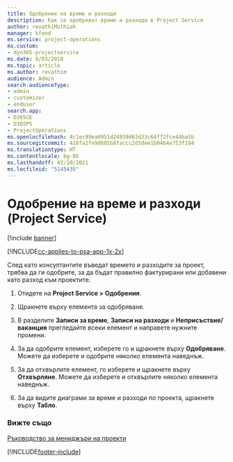 ```yaml
---
title: Одобрение на време и разходи
description: Как се одобряват време и разходи в Project Service
author: revathiMuthiah
manager: kfend
ms.service: project-operations
ms.custom:
- dyn365-projectservice
ms.date: 8/03/2018
ms.topic: article
ms.author: revathim
audience: Admin
search.audienceType:
- admin
- customizer
- enduser
search.app:
- D365CE
- D365PS
- ProjectOperations
ms.openlocfilehash: 4c1ec99ea0951d24939463d33c64f72fce44ba5b
ms.sourcegitcommit: 418fa1fe9d605b8faccc2d5dee1b04b4e753f194
ms.translationtype: HT
ms.contentlocale: bg-BG
ms.lasthandoff: 02/10/2021
ms.locfileid: "5145435"
---
```

# <a name="approve-time-and-expenses-project-service"></a>Одобрение на време и разходи (Project Service)

[!include [banner](../includes/psa-now-project-operations.md)]

[!INCLUDE[cc-applies-to-psa-app-1x-2x](../includes/cc-applies-to-psa-app-1x-2x.md)]

След като консултантите въведат времето и разходите за проект, трябва да ги одобрите, за да бъдат правилно фактурирани или добавени като разход към проектите.  
  
1.  Отидете на **Project Service > Одобрения**.  
  
2.  Щракнете върху елемента за одобряване.  
  
3.  В разделите **Записи за време**, **Записи на разходи** и **Неприсъствие/ваканция** прегледайте всеки елемент и направете нужните промени.  
  
4.  За да одобрите елемент, изберете го и щракнете върху **Одобряване**. Можете да изберете и одобрите няколко елемента наведнъж.  
  
5.  За да отхвърлите елемент, го изберете и щракнете върху **Отхвърляне**. Можете да изберете и отхвърлите няколко елемента наведнъж.  
  
6.  За да видите диаграми за време и разходи по проекта, щракнете върху **Табло**.  
  
### <a name="see-also"></a>Вижте също  
 [Ръководство за мениджъри на проекти](../psa/project-manager-guide.md)


[!INCLUDE[footer-include](../includes/footer-banner.md)]